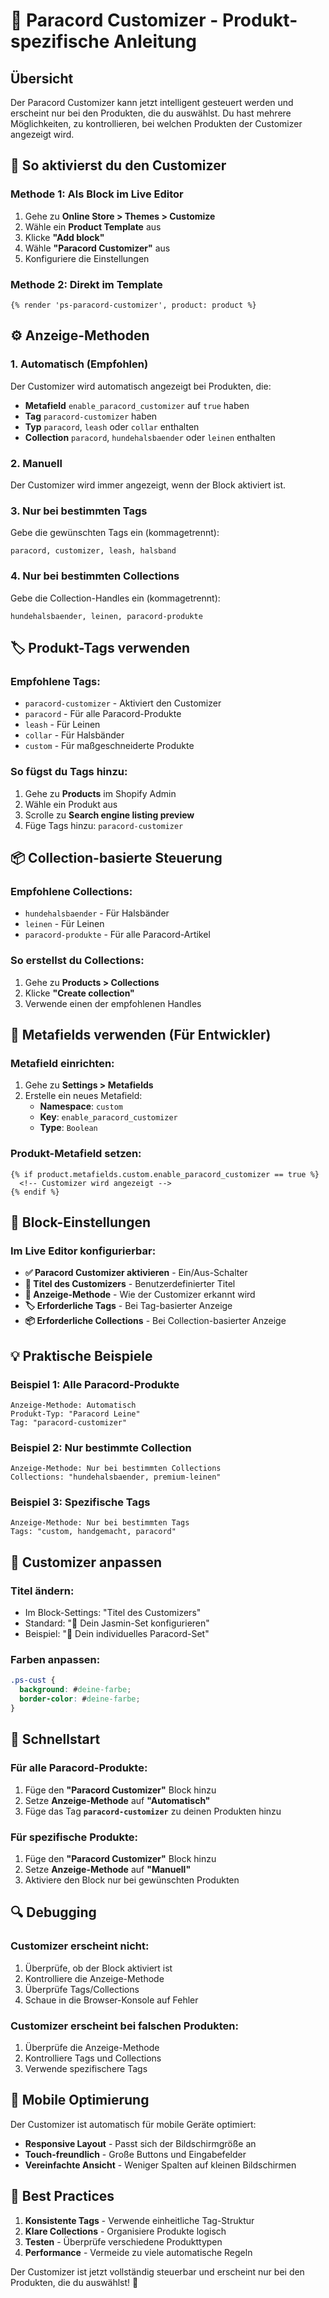 # 🎨 Paracord Customizer - Produkt-spezifische Anleitung

## Übersicht
Der Paracord Customizer kann jetzt intelligent gesteuert werden und erscheint nur bei den Produkten, die du auswählst. Du hast mehrere Möglichkeiten, zu kontrollieren, bei welchen Produkten der Customizer angezeigt wird.

## 🚀 So aktivierst du den Customizer

### Methode 1: Als Block im Live Editor
1. Gehe zu **Online Store > Themes > Customize**
2. Wähle ein **Product Template** aus
3. Klicke **"Add block"**
4. Wähle **"Paracord Customizer"** aus
5. Konfiguriere die Einstellungen

### Methode 2: Direkt im Template
```liquid
{% render 'ps-paracord-customizer', product: product %}
```

## ⚙️ Anzeige-Methoden

### 1. **Automatisch** (Empfohlen)
Der Customizer wird automatisch angezeigt bei Produkten, die:
- **Metafield** `enable_paracord_customizer` auf `true` haben
- **Tag** `paracord-customizer` haben
- **Typ** `paracord`, `leash` oder `collar` enthalten
- **Collection** `paracord`, `hundehalsbaender` oder `leinen` enthalten

### 2. **Manuell**
Der Customizer wird immer angezeigt, wenn der Block aktiviert ist.

### 3. **Nur bei bestimmten Tags**
Gebe die gewünschten Tags ein (kommagetrennt):
```
paracord, customizer, leash, halsband
```

### 4. **Nur bei bestimmten Collections**
Gebe die Collection-Handles ein (kommagetrennt):
```
hundehalsbaender, leinen, paracord-produkte
```

## 🏷️ Produkt-Tags verwenden

### Empfohlene Tags:
- `paracord-customizer` - Aktiviert den Customizer
- `paracord` - Für alle Paracord-Produkte
- `leash` - Für Leinen
- `collar` - Für Halsbänder
- `custom` - Für maßgeschneiderte Produkte

### So fügst du Tags hinzu:
1. Gehe zu **Products** im Shopify Admin
2. Wähle ein Produkt aus
3. Scrolle zu **Search engine listing preview**
4. Füge Tags hinzu: `paracord-customizer`

## 📦 Collection-basierte Steuerung

### Empfohlene Collections:
- `hundehalsbaender` - Für Halsbänder
- `leinen` - Für Leinen
- `paracord-produkte` - Für alle Paracord-Artikel

### So erstellst du Collections:
1. Gehe zu **Products > Collections**
2. Klicke **"Create collection"**
3. Verwende einen der empfohlenen Handles

## 🎯 Metafields verwenden (Für Entwickler)

### Metafield einrichten:
1. Gehe zu **Settings > Metafields**
2. Erstelle ein neues Metafield:
   - **Namespace**: `custom`
   - **Key**: `enable_paracord_customizer`
   - **Type**: `Boolean`

### Produkt-Metafield setzen:
```liquid
{% if product.metafields.custom.enable_paracord_customizer == true %}
  <!-- Customizer wird angezeigt -->
{% endif %}
```

## 🔧 Block-Einstellungen

### Im Live Editor konfigurierbar:
- **✅ Paracord Customizer aktivieren** - Ein/Aus-Schalter
- **📝 Titel des Customizers** - Benutzerdefinierter Titel
- **🎯 Anzeige-Methode** - Wie der Customizer erkannt wird
- **🏷️ Erforderliche Tags** - Bei Tag-basierter Anzeige
- **📦 Erforderliche Collections** - Bei Collection-basierter Anzeige

## 💡 Praktische Beispiele

### Beispiel 1: Alle Paracord-Produkte
```
Anzeige-Methode: Automatisch
Produkt-Typ: "Paracord Leine"
Tag: "paracord-customizer"
```

### Beispiel 2: Nur bestimmte Collection
```
Anzeige-Methode: Nur bei bestimmten Collections
Collections: "hundehalsbaender, premium-leinen"
```

### Beispiel 3: Spezifische Tags
```
Anzeige-Methode: Nur bei bestimmten Tags
Tags: "custom, handgemacht, paracord"
```

## 🎨 Customizer anpassen

### Titel ändern:
- Im Block-Settings: "Titel des Customizers"
- Standard: "🎨 Dein Jasmin-Set konfigurieren"
- Beispiel: "🎨 Dein individuelles Paracord-Set"

### Farben anpassen:
```css
.ps-cust {
  background: #deine-farbe;
  border-color: #deine-farbe;
}
```

## 🚀 Schnellstart

### Für alle Paracord-Produkte:
1. Füge den **"Paracord Customizer"** Block hinzu
2. Setze **Anzeige-Methode** auf **"Automatisch"**
3. Füge das Tag **`paracord-customizer`** zu deinen Produkten hinzu

### Für spezifische Produkte:
1. Füge den **"Paracord Customizer"** Block hinzu
2. Setze **Anzeige-Methode** auf **"Manuell"**
3. Aktiviere den Block nur bei gewünschten Produkten

## 🔍 Debugging

### Customizer erscheint nicht:
1. Überprüfe, ob der Block aktiviert ist
2. Kontrolliere die Anzeige-Methode
3. Überprüfe Tags/Collections
4. Schaue in die Browser-Konsole auf Fehler

### Customizer erscheint bei falschen Produkten:
1. Überprüfe die Anzeige-Methode
2. Kontrolliere Tags und Collections
3. Verwende spezifischere Tags

## 📱 Mobile Optimierung

Der Customizer ist automatisch für mobile Geräte optimiert:
- **Responsive Layout** - Passt sich der Bildschirmgröße an
- **Touch-freundlich** - Große Buttons und Eingabefelder
- **Vereinfachte Ansicht** - Weniger Spalten auf kleinen Bildschirmen

## 🎯 Best Practices

1. **Konsistente Tags** - Verwende einheitliche Tag-Struktur
2. **Klare Collections** - Organisiere Produkte logisch
3. **Testen** - Überprüfe verschiedene Produkttypen
4. **Performance** - Vermeide zu viele automatische Regeln

Der Customizer ist jetzt vollständig steuerbar und erscheint nur bei den Produkten, die du auswählst! 🎉
